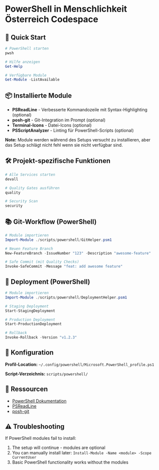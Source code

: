# PowerShell in Menschlichkeit Österreich Codespace

## 🚀 Quick Start

```powershell
# PowerShell starten
pwsh

# Hilfe anzeigen
Get-Help

# Verfügbare Module
Get-Module -ListAvailable
```

## 📦 Installierte Module

- **PSReadLine** - Verbesserte Kommandozeile mit Syntax-Highlighting (optional)
- **posh-git** - Git-Integration im Prompt (optional)
- **Terminal-Icons** - Datei-Icons (optional)
- **PSScriptAnalyzer** - Linting für PowerShell-Scripts (optional)

**Note:** Module werden während des Setups versucht zu installieren, aber das Setup schlägt nicht fehl wenn sie nicht verfügbar sind.

## 🛠️ Projekt-spezifische Funktionen

```powershell
# Alle Services starten
devall

# Quality Gates ausführen
quality

# Security Scan
security
```

## 📚 Git-Workflow (PowerShell)

```powershell
# Module importieren
Import-Module ./scripts/powershell/GitHelper.psm1

# Neuen Feature Branch
New-FeatureBranch -IssueNumber "123" -Description "awesome-feature"

# Safe Commit (mit Quality Checks)
Invoke-SafeCommit -Message "feat: add awesome feature"
```

## 🚀 Deployment (PowerShell)

```powershell
# Module importieren
Import-Module ./scripts/powershell/DeploymentHelper.psm1

# Staging Deployment
Start-StagingDeployment

# Production Deployment
Start-ProductionDeployment

# Rollback
Invoke-Rollback -Version "v1.2.3"
```

## 🔧 Konfiguration

**Profil-Location:** `~/.config/powershell/Microsoft.PowerShell_profile.ps1`

**Script-Verzeichnis:** `scripts/powershell/`

## 📖 Ressourcen

- [PowerShell Dokumentation](https://learn.microsoft.com/powershell/)
- [PSReadLine](https://github.com/PowerShell/PSReadLine)
- [posh-git](https://github.com/dahlbyk/posh-git)

## ⚠️ Troubleshooting

If PowerShell modules fail to install:
1. The setup will continue - modules are optional
2. You can manually install later: `Install-Module -Name <module> -Scope CurrentUser`
3. Basic PowerShell functionality works without the modules
